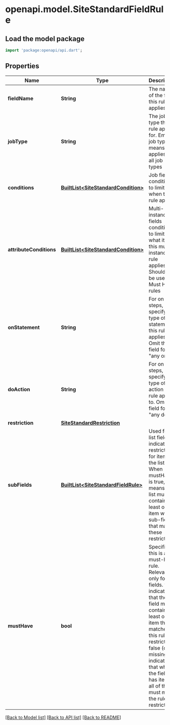 # openapi.model.SiteStandardFieldRule

## Load the model package
```dart
import 'package:openapi/api.dart';
```

## Properties
Name | Type | Description | Notes
------------ | ------------- | ------------- | -------------
**fieldName** | **String** | The name of the field this rule applies to | 
**jobType** | **String** | The job type this rule applies for. Empty job type means it applies to all job types | [optional] 
**conditions** | [**BuiltList&lt;SiteStandardCondition&gt;**](SiteStandardCondition.md) | Job fields conditions to limit when this rule applies | [optional] 
**attributeConditions** | [**BuiltList&lt;SiteStandardCondition&gt;**](SiteStandardCondition.md) | Multi-instance fields conditions to limit on what items this multi-instance rule applies. Should not be used in Must Have rules | [optional] 
**onStatement** | **String** | For on-do steps, specify the type of on statement this rule applies to. Omit this field for \"any on\" | [optional] 
**doAction** | **String** | For on-do steps, specify the type of do action this rule applies to. Omit this field for \"any do\" | [optional] 
**restriction** | [**SiteStandardRestriction**](SiteStandardRestriction.md) |  | [optional] 
**subFields** | [**BuiltList&lt;SiteStandardFieldRule&gt;**](SiteStandardFieldRule.md) | Used for list fields to indicate restrictions for items in the list. When mustHave is true, it means the list must contain at least one item with sub-fields that match these restrictions. | [optional] 
**mustHave** | **bool** | Specifies if this is a must-have rule. Relevant only for list fields. true indicates that the field must contain at least one item that matches this rule's restriction false (or missing) indicates that when the field has items, all of them must match the rule's restriction | [optional] 

[[Back to Model list]](../README.md#documentation-for-models) [[Back to API list]](../README.md#documentation-for-api-endpoints) [[Back to README]](../README.md)


